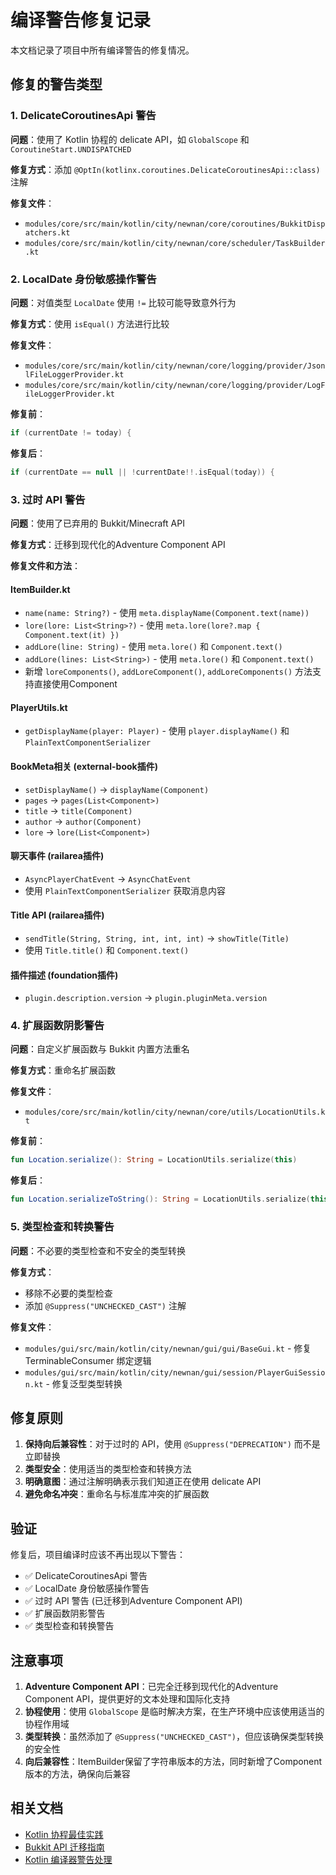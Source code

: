 # 编译警告修复记录

本文档记录了项目中所有编译警告的修复情况。

## 修复的警告类型

### 1. DelicateCoroutinesApi 警告

**问题**：使用了 Kotlin 协程的 delicate API，如 `GlobalScope` 和 `CoroutineStart.UNDISPATCHED`

**修复方式**：添加 `@OptIn(kotlinx.coroutines.DelicateCoroutinesApi::class)` 注解

**修复文件**：
- `modules/core/src/main/kotlin/city/newnan/core/coroutines/BukkitDispatchers.kt`
- `modules/core/src/main/kotlin/city/newnan/core/scheduler/TaskBuilder.kt`

### 2. LocalDate 身份敏感操作警告

**问题**：对值类型 `LocalDate` 使用 `!=` 比较可能导致意外行为

**修复方式**：使用 `isEqual()` 方法进行比较

**修复文件**：
- `modules/core/src/main/kotlin/city/newnan/core/logging/provider/JsonlFileLoggerProvider.kt`
- `modules/core/src/main/kotlin/city/newnan/core/logging/provider/LogFileLoggerProvider.kt`

**修复前**：
```kotlin
if (currentDate != today) {
```

**修复后**：
```kotlin
if (currentDate == null || !currentDate!!.isEqual(today)) {
```

### 3. 过时 API 警告

**问题**：使用了已弃用的 Bukkit/Minecraft API

**修复方式**：迁移到现代化的Adventure Component API

**修复文件和方法**：

#### ItemBuilder.kt
- `name(name: String?)` - 使用 `meta.displayName(Component.text(name))`
- `lore(lore: List<String>?)` - 使用 `meta.lore(lore?.map { Component.text(it) })`
- `addLore(line: String)` - 使用 `meta.lore()` 和 `Component.text()`
- `addLore(lines: List<String>)` - 使用 `meta.lore()` 和 `Component.text()`
- 新增 `loreComponents()`, `addLoreComponent()`, `addLoreComponents()` 方法支持直接使用Component

#### PlayerUtils.kt
- `getDisplayName(player: Player)` - 使用 `player.displayName()` 和 `PlainTextComponentSerializer`

#### BookMeta相关 (external-book插件)
- `setDisplayName()` → `displayName(Component)`
- `pages` → `pages(List<Component>)`
- `title` → `title(Component)`
- `author` → `author(Component)`
- `lore` → `lore(List<Component>)`

#### 聊天事件 (railarea插件)
- `AsyncPlayerChatEvent` → `AsyncChatEvent`
- 使用 `PlainTextComponentSerializer` 获取消息内容

#### Title API (railarea插件)
- `sendTitle(String, String, int, int, int)` → `showTitle(Title)`
- 使用 `Title.title()` 和 `Component.text()`

#### 插件描述 (foundation插件)
- `plugin.description.version` → `plugin.pluginMeta.version`

### 4. 扩展函数阴影警告

**问题**：自定义扩展函数与 Bukkit 内置方法重名

**修复方式**：重命名扩展函数

**修复文件**：
- `modules/core/src/main/kotlin/city/newnan/core/utils/LocationUtils.kt`

**修复前**：
```kotlin
fun Location.serialize(): String = LocationUtils.serialize(this)
```

**修复后**：
```kotlin
fun Location.serializeToString(): String = LocationUtils.serialize(this)
```

### 5. 类型检查和转换警告

**问题**：不必要的类型检查和不安全的类型转换

**修复方式**：
- 移除不必要的类型检查
- 添加 `@Suppress("UNCHECKED_CAST")` 注解

**修复文件**：
- `modules/gui/src/main/kotlin/city/newnan/gui/gui/BaseGui.kt` - 修复 TerminableConsumer 绑定逻辑
- `modules/gui/src/main/kotlin/city/newnan/gui/session/PlayerGuiSession.kt` - 修复泛型类型转换

## 修复原则

1. **保持向后兼容性**：对于过时的 API，使用 `@Suppress("DEPRECATION")` 而不是立即替换
2. **类型安全**：使用适当的类型检查和转换方法
3. **明确意图**：通过注解明确表示我们知道正在使用 delicate API
4. **避免命名冲突**：重命名与标准库冲突的扩展函数

## 验证

修复后，项目编译时应该不再出现以下警告：
- ✅ DelicateCoroutinesApi 警告
- ✅ LocalDate 身份敏感操作警告
- ✅ 过时 API 警告 (已迁移到Adventure Component API)
- ✅ 扩展函数阴影警告
- ✅ 类型检查和转换警告

## 注意事项

1. **Adventure Component API**：已完全迁移到现代化的Adventure Component API，提供更好的文本处理和国际化支持
2. **协程使用**：使用 `GlobalScope` 是临时解决方案，在生产环境中应该使用适当的协程作用域
3. **类型转换**：虽然添加了 `@Suppress("UNCHECKED_CAST")`，但应该确保类型转换的安全性
4. **向后兼容性**：ItemBuilder保留了字符串版本的方法，同时新增了Component版本的方法，确保向后兼容

## 相关文档

- [Kotlin 协程最佳实践](https://kotlinlang.org/docs/coroutines-best-practices.html)
- [Bukkit API 迁移指南](https://docs.papermc.io/paper/dev/api-migration)
- [Kotlin 编译器警告处理](https://kotlinlang.org/docs/compiler-warnings.html)
